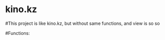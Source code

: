 # kino.kz

#This project is like kino.kz, but without same functions, and view is so so

#Functions:
